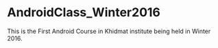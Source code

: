 # AndroidClass_Winter2016

This is the First Android Course in Khidmat institute being held in Winter 2016.